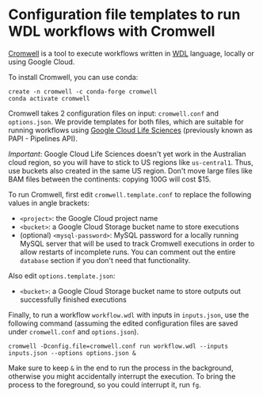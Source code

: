 # Configuration file templates to run WDL workflows with Cromwell

[Cromwell](https://cromwell.readthedocs.io/) is a tool to execute workflows written in [WDL](https://github.com/openwdl/wdl/blob/main/versions/1.0/SPEC.md) language, locally or using Google Cloud.

To install Cromwell, you can use conda:

```
create -n cromwell -c conda-forge cromwell
conda activate cromwell
```

Cromwell takes 2 configuration files on input: `cromwell.conf` and `options.json`. We provide templates for both files, which are suitable for running workflows using [Google Cloud Life Sciences](https://cromwell.readthedocs.io/en/stable/tutorials/PipelinesApi101/) (previously known as PAPI - Pipelines API).

*Important*: Google Cloud Life Sciences doesn't yet work in the Australian cloud region, so you will have to stick to US regions like `us-central1`. Thus, use buckets also created in the same US region. Don't move large files like BAM files between the continents: copying 100G will cost $15.

To run Cromwell, first edit `cromwell.template.conf` to replace the following values in angle brackets:

* `<project>`: the Google Cloud project name
* `<bucket>`: a Google Cloud Storage bucket name to store executions
* (optional) `<mysql-password>`: MySQL password for a locally running MySQL server that will be used to track Cromwell executions in order to allow restarts of incomplete runs. You can comment out the entire `database` section if you don't need that functionality.

Also edit `options.template.json`:

* `<bucket>`: a Google Cloud Storage bucket name to store outputs out successfully finished executions

Finally, to run a workflow `workflow.wdl` with inputs in `inputs.json`, use the following command (assuming the edited configuration files are saved under `cromwell.conf` and `options.json`).

```
cromwell -Dconfig.file=cromwell.conf run workflow.wdl --inputs inputs.json --options options.json &
```

Make sure to keep `&` in the end to run the process in the background, otherwise you might accidentally interrupt the execution. To bring the process to the foreground, so you could interrupt it, run `fg`.
